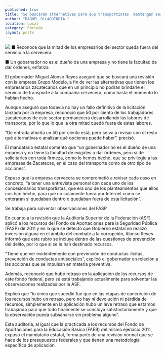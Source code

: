 ```yaml
---
published: true
title: "Se buscarán alternativas para que transportistas  mantengan sus empleos con Grupo Modelo: MAR"
author: "RAQUEL OLLAQUINDIA "
location: Local
category: Portada
layout: posts
---
```


![](http://i.imgur.com/2ttSk1bm.jpg)
■ Reconoce que la mitad de los empresarios del sector queda fuera del servicio a la cervecera

■ Un gobernador no es el dueño de una empresa y no tiene la facultad de dar órdenes, enfatiza

El gobernador Miguel Alonso Reyes aseguró que se buscará una revisión con la empresa Grupo Modelo, a fin de ver las alternativas que tienen los empresarios zacatecanos que en un principio no podrán brindarle el servicio de transporte a la compañía cervecera, como hasta el momento lo habían hecho.

Aunque aseguró que todavía no hay un fallo definitivo de la licitación lanzada por la empresa, reconoció que 50 por ciento de los trabajadores zacatecanos de este sector permanecerá desarrollando las labores de transporte, por lo que lo que la otra mitad quedó fuera de estas labores.

“De entrada ahorita un 50 por ciento está, pero se va a revisar con el resto qué alternativas o analizar qué opciones puede haber”, precisó.

El mandatario estatal comentó que “un gobernador no es el dueño de una empresa y no tiene la facultad de exigirles o dar órdenes, pero sí de solicitarles con toda firmeza, como lo hemos hecho, que se privilegie a las empresas de Zacatecas, en el caso del transporte como de otro tipo de acciones”.

Expuso que la empresa cervecera se comprometió a revisar cada caso en concreto, “a tener una entrevista personal con cada uno de los concesionarios transportistas, que era uno de los planteamientos que ellos nos han hecho, para que no solamente fuera por Internet como se enteraran si quedaban dentro o quedaban fuera de esta licitación”.

Se trabaja para solventar observaciones del FASP 

En cuanto a la revisión que la Auditoría Superior de la Federación (ASF) aplicó a los recursos del Fondo de Aportaciones para la Seguridad Pública (FASP) de 2011 y en la que se detectó que Gobierno estatal no realizó inversión alguna en el ámbito del combate a la corrupción, Alonso Reyes informó que este rubro se incluye dentro de las cuestiones de prevención del delito, por lo que sí se le han destinado recursos.

“Tiene que ver evidentemente con prevención de conductas ilícitas, prevención de conductas antisociales”, explicó el gobernador en relación a las acciones que se impulsan en materia preventiva.

Además, reconoció que hubo retraso en la aplicación de los recursos de este fondo federal, pero se está trabajando actualmente para solventar las observaciones realizadas por la ASF.

Explicó que “lo único que sucedió fue que en las etapas de concreción de los recursos hubo un retraso, pero no hay ni devolución ni pérdida de recursos, simplemente en la aplicación hubo un leve retraso que estamos trabajando para que todo finalmente se concluya satisfactoriamente y que la observación pueda subsanarse sin problema alguno”.

Esta auditoría, al igual que la practicada a los recursos del Fondo de Aportaciones para la Educación Básica (FAEB) del mismo ejercicio 2011, expuso el mandatario estatal, forma parte de una revisión normal que se hace de los presupuestos federales y que tienen una metodología específica de aplicación.
